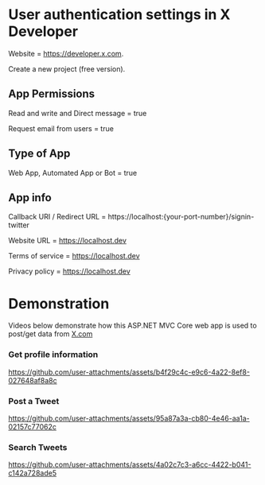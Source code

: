 # User authentication settings in X Developer
Website = https://developer.x.com.

Create a new project (free version).

## App Permissions
Read and write and Direct message = true

Request email from users = true

## Type of App
Web App, Automated App or Bot = true

## App info
Callback URI / Redirect URL = https://localhost:{your-port-number}/signin-twitter

Website URL = https://localhost.dev

Terms of service = https://localhost.dev

Privacy policy = https://localhost.dev


# Demonstration
Videos below demonstrate how this ASP.NET MVC Core web app is used to post/get data from [X.com](https://x.com/)

### Get profile information
https://github.com/user-attachments/assets/b4f29c4c-e9c6-4a22-8ef8-027648af8a8c

### Post a Tweet
https://github.com/user-attachments/assets/95a87a3a-cb80-4e46-aa1a-02157c77062c

### Search Tweets
https://github.com/user-attachments/assets/4a02c7c3-a6cc-4422-b041-c142a728ade5

